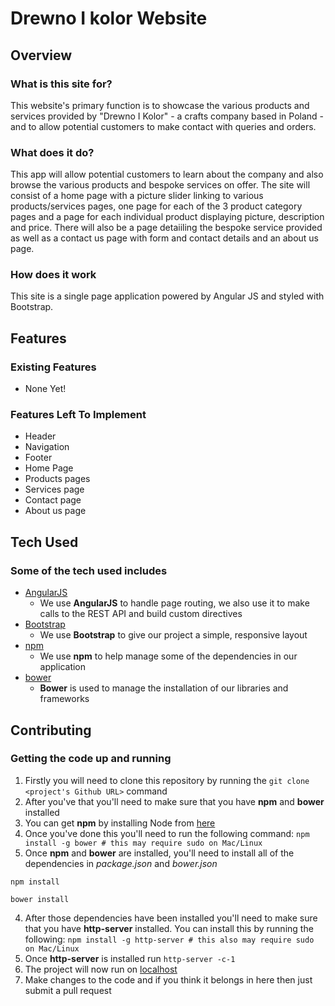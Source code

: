 # Drewno I kolor Website

## Overview

### What is this site for?
 
This website's primary function is to showcase the various products and services provided by "Drewno I Kolor" - a crafts company based in Poland - and to allow potential customers to make contact with queries and orders.
 
### What does it do?
 
This app will allow potential customers to learn about the company and also browse the various products and bespoke services on offer. The site will consist of a home page with a picture slider linking to various products/services pages, one page for each of the 3 product category pages and a page for each individual product displaying picture, description and price. There will also be a page detaiiling the bespoke service provided as well as a contact us page with form and contact details and an about us page.
### How does it work
 
This site is a single page application powered by Angular JS and styled with Bootstrap.

 
## Features

### Existing Features
- None Yet!

### Features Left To Implement
- Header 
- Navigation 
- Footer
- Home Page
- Products pages
- Services page
- Contact page
- About us page

## Tech Used

### Some of the tech used includes
- [AngularJS](https://angularjs.org/)
    - We use **AngularJS** to handle page routing, we also use it to make calls to the REST API and build custom directives
- [Bootstrap](http://getbootstrap.com/)
    - We use **Bootstrap** to give our project a simple, responsive layout
- [npm](https://www.npmjs.com/)
    - We use **npm** to help manage some of the dependencies in our application
- [bower](https://bower.io/)
    - **Bower** is used to manage the installation of our libraries and frameworks

 
## Contributing

### Getting the code up and running
1. Firstly you will need to clone this repository by running the ```git clone <project's Github URL>``` command
2. After you've that you'll need to make sure that you have **npm** and **bower** installed
  1. You can get **npm** by installing Node from [here](https://nodejs.org/en/)
  2. Once you've done this you'll need to run the following command:
     `npm install -g bower # this may require sudo on Mac/Linux`
3. Once **npm** and **bower** are installed, you'll need to install all of the dependencies in *package.json* and *bower.json*
  ```
  npm install
 
  bower install
  ```
4. After those dependencies have been installed you'll need to make sure that you have **http-server** installed. You can install this by running the following: ```npm install -g http-server # this also may require sudo on Mac/Linux```
5. Once **http-server** is installed run ```http-server -c-1```
6. The project will now run on [localhost](http://127.0.0.1:8080)
7. Make changes to the code and if you think it belongs in here then just submit a pull request